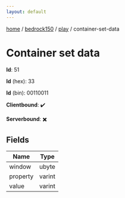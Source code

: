 ```yaml
---
layout: default
---
```


[home](/)  /  [bedrock150](/protocol/bedrock150)  /  [play](/protocol/bedrock150/play)  /  container-set-data

# Container set data

**Id**: 51

**Id** (hex): 33

**Id** (bin): 00110011

**Clientbound**: ✔️

**Serverbound**: ✖️

## Fields

Name | Type
---|---
window | ubyte
property | varint
value | varint

